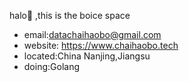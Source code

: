 halo🎉 ,this is the boice space
- email:datachaihaobo@gmail.com
- website: https://www.chaihaobo.tech
- located:China Nanjing,Jiangsu
- doing:Golang
